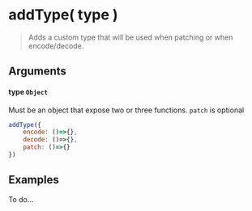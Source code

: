 # addType( type )

> Adds a custom type that will be used when patching or when encode/decode.

## Arguments

#### type `Object`

Must be an object that expose two or three functions. `patch` is optional

```js
addType({ 
    encode: ()=>{},
    decode: ()=>{},
    patch: ()=>{}
})
```


## Examples

To do...

